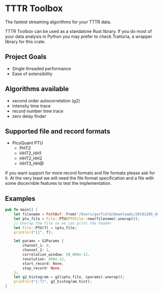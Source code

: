 

# TTTR Toolbox
The fastest streaming algorithms for your TTTR data.

TTTR Toolbox can be used as a standalone Rust library. If you do most of your data
analysis in Python you may prefer to check Trattoria, a wrapper library for this
crate.

## Project Goals
- Single threaded performance
- Ease of extensibility

## Algorithms available
- second order autocorrelation (g2)
- intensity time trace
- record number time trace
- zero delay finder

## Supported file and record formats
- PicoQuant PTU
  - PHT2
  - HHT2_HH1
  - HHT2_HH2
  - HHT3_HH@

If you want support for more record formats and file formats please ask for it.
At the very least we will need the file format specification and a file with some
discernible features to test the implementation.

## Examples
```rust
pub fn main() {
    let filename = PathBuf::from("/Users/garfield/Downloads/20191205_Xminus_0p1Ve-6_CW_HBT.ptu");
    let ptu_file = File::PTU(PTUFile::new(filename).unwrap());
    // Unwrap the file so we can print the header
    let File::PTU(f) = &ptu_file;
    println!("{}", f);

    let params = G2Params {
        channel_1: 0,
        channel_2: 1,
        correlation_window: 50_000e-12,
        resolution: 600e-12,
        start_record: None,
        stop_record: None,
    };
    let g2_histogram = g2(&ptu_file, &params).unwrap();
    println!("{:?}", g2_histogram.hist);
}
```
